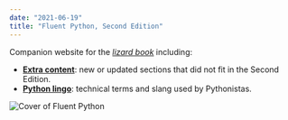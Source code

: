 ```yaml
---
date: "2021-06-19"
title: "Fluent Python, Second Edition"
---
```


Companion website for the
*[lizard book](https://learning.oreilly.com/library/view/fluent-python-2nd/9781492056348/)*
including:

- [**Extra content**](/extra/): new or updated sections that did not fit in the Second Edition.
- [**Python lingo**](/lingo/): technical terms and slang used by Pythonistas.

![Cover of Fluent Python](/images/fluentpython2e-cover.png "Cover of Fluent Python Second Edition, illustrated with a desert lizard (Pedioplanis namaquensis).")

